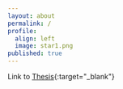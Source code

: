 ```yaml
---
layout: about
permalink: /
profile:
  align: left
  image: star1.png
published: true
---
```



Link to [Thesis](https://stars.library.ucf.edu/etd2020/1297/){:target="_blank"}


